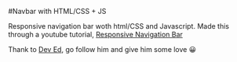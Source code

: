 #Navbar with HTML/CSS + JS

Responsive navigation bar woth html/CSS and Javascript. Made this through a youtube tutorial, [Responsive Navigation Bar](https://www.youtube.com/watch?v=gXkqy0b4M5g&t=5s)

Thank to [Dev Ed](https://www.youtube.com/channel/UClb90NQQcskPUGDIXsQEz5Q), go follow him and give him some love 😀